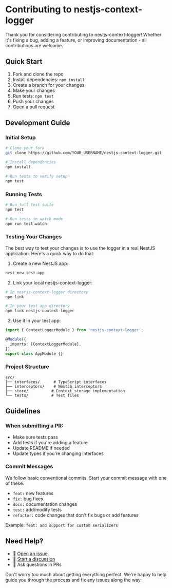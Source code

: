 # Contributing to nestjs-context-logger

Thank you for considering contributing to nestjs-context-logger! Whether it's fixing a bug, adding a feature, or improving documentation - all contributions are welcome.

## Quick Start

1. Fork and clone the repo
2. Install dependencies: `npm install`
3. Create a branch for your changes
4. Make your changes
5. Run tests: `npm test`
6. Push your changes
7. Open a pull request

## Development Guide

### Initial Setup

```bash
# Clone your fork
git clone https://github.com/YOUR_USERNAME/nestjs-context-logger.git

# Install dependencies
npm install

# Run tests to verify setup
npm test
```

### Running Tests

```bash
# Run full test suite
npm test

# Run tests in watch mode
npm run test:watch
```

### Testing Your Changes

The best way to test your changes is to use the logger in a real NestJS application. Here's a quick way to do that:

1. Create a new NestJS app:
```bash
nest new test-app
```

2. Link your local nestjs-context-logger:
```bash
# In nestjs-context-logger directory
npm link

# In your test app directory
npm link nestjs-context-logger
```

3. Use it in your test app:
```typescript
import { ContextLoggerModule } from 'nestjs-context-logger';

@Module({
  imports: [ContextLoggerModule],
})
export class AppModule {}
```

### Project Structure

```
src/
├── interfaces/      # TypeScript interfaces
├── interceptors/    # NestJS interceptors
├── store/          # Context storage implementation
└── tests/          # Test files
```

## Guidelines

### When submitting a PR:
- Make sure tests pass
- Add tests if you're adding a feature
- Update README if needed
- Update types if you're changing interfaces

### Commit Messages
We follow basic conventional commits. Start your commit message with one of these:
- `feat:` new features
- `fix:` bug fixes
- `docs:` documentation changes
- `test:` add/modify tests
- `refactor:` code changes that don't fix bugs or add features

Example: `feat: add support for custom serializers`

## Need Help?

- 🐛 [Open an issue](https://github.com/AdirD/nestjs-context-logger/issues)
- 💬 [Start a discussion](https://github.com/AdirD/nestjs-context-logger/discussions)
- 🤝 Ask questions in PRs

Don't worry too much about getting everything perfect. We're happy to help guide you through the process and fix any issues along the way.